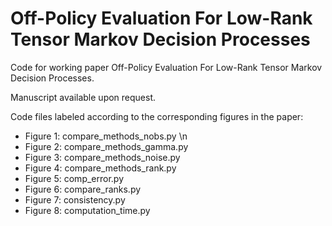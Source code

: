 # Off-Policy Evaluation For Low-Rank Tensor Markov Decision Processes

Code for working paper Off-Policy Evaluation For Low-Rank Tensor Markov Decision Processes.

Manuscript available upon request.

Code files labeled according to the corresponding figures in the paper: 

- Figure 1: compare_methods_nobs.py \n
- Figure 2: compare_methods_gamma.py
- Figure 3: compare_methods_noise.py
- Figure 4: compare_methods_rank.py
- Figure 5: comp_error.py
- Figure 6: compare_ranks.py
- Figure 7: consistency.py
- Figure 8: computation_time.py
